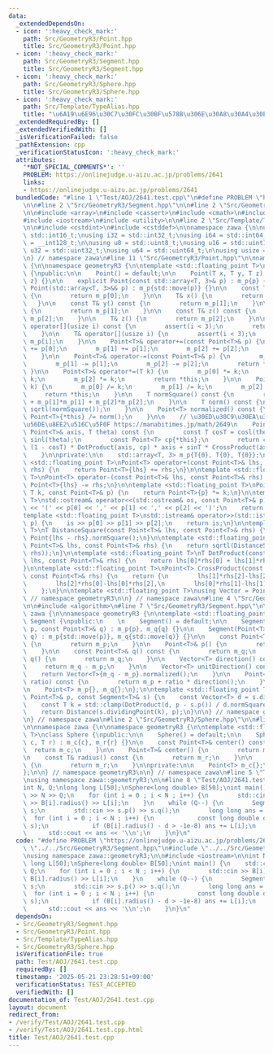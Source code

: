 ```yaml
---
data:
  _extendedDependsOn:
  - icon: ':heavy_check_mark:'
    path: Src/GeometryR3/Point.hpp
    title: Src/GeometryR3/Point.hpp
  - icon: ':heavy_check_mark:'
    path: Src/GeometryR3/Segment.hpp
    title: Src/GeometryR3/Segment.hpp
  - icon: ':heavy_check_mark:'
    path: Src/GeometryR3/Sphere.hpp
    title: Src/GeometryR3/Sphere.hpp
  - icon: ':heavy_check_mark:'
    path: Src/Template/TypeAlias.hpp
    title: "\u6A19\u6E96\u30C7\u30FC\u30BF\u578B\u306E\u30A8\u30A4\u30EA\u30A2\u30B9"
  _extendedRequiredBy: []
  _extendedVerifiedWith: []
  _isVerificationFailed: false
  _pathExtension: cpp
  _verificationStatusIcon: ':heavy_check_mark:'
  attributes:
    '*NOT_SPECIAL_COMMENTS*': ''
    PROBLEM: https://onlinejudge.u-aizu.ac.jp/problems/2641
    links:
    - https://onlinejudge.u-aizu.ac.jp/problems/2641
  bundledCode: "#line 1 \"Test/AOJ/2641.test.cpp\"\n#define PROBLEM \"https://onlinejudge.u-aizu.ac.jp/problems/2641\"\
    \n\n#line 2 \"Src/GeometryR3/Segment.hpp\"\n\n#line 2 \"Src/GeometryR3/Point.hpp\"\
    \n\n#include <array>\n#include <cassert>\n#include <cmath>\n#include <concepts>\n\
    #include <iostream>\n#include <utility>\n\n#line 2 \"Src/Template/TypeAlias.hpp\"\
    \n\n#include <cstdint>\n#include <cstddef>\n\nnamespace zawa {\n\nusing i16 =\
    \ std::int16_t;\nusing i32 = std::int32_t;\nusing i64 = std::int64_t;\nusing i128\
    \ = __int128_t;\n\nusing u8 = std::uint8_t;\nusing u16 = std::uint16_t;\nusing\
    \ u32 = std::uint32_t;\nusing u64 = std::uint64_t;\n\nusing usize = std::size_t;\n\
    \n} // namespace zawa\n#line 11 \"Src/GeometryR3/Point.hpp\"\n\nnamespace zawa\
    \ {\n\nnamespace geometryR3 {\n\ntemplate <std::floating_point T>\nclass Point\
    \ {\npublic:\n\n    Point() = default;\n\n    Point(T x, T y, T z) : m_p{x, y,\
    \ z} {}\n\n    explicit Point(const std::array<T, 3>& p) : m_p{p} {}\n\n    explicit\
    \ Point(std::array<T, 3>&& p) : m_p{std::move(p)} {}\n\n    const T& x() const\
    \ {\n        return m_p[0];\n    }\n\n    T& x() {\n        return m_p[0];\n \
    \   }\n\n    const T& y() const {\n        return m_p[1];\n    }\n\n    T& y()\
    \ {\n        return m_p[1];\n    }\n\n    const T& z() const {\n        return\
    \ m_p[2];\n    }\n\n    T& z() {\n        return m_p[2];\n    }\n\n    const T&\
    \ operator[](usize i) const {\n        assert(i < 3);\n        return m_p[i];\n\
    \    }\n\n    T& operator[](usize i) {\n        assert(i < 3);\n        return\
    \ m_p[i];\n    }\n\n    Point<T>& operator+=(const Point<T>& p) {\n        m_p[0]\
    \ += p[0];\n        m_p[1] += p[1];\n        m_p[2] += p[2];\n        return *this;\n\
    \    }\n\n    Point<T>& operator-=(const Point<T>& p) {\n        m_p[0] -= p[0];\n\
    \        m_p[1] -= p[1];\n        m_p[2] -= p[2];\n        return *this;\n   \
    \ }\n\n    Point<T>& operator*=(T k) {\n        m_p[0] *= k;\n        m_p[1] *=\
    \ k;\n        m_p[2] *= k;\n        return *this;\n    }\n\n    Point<T>& operator/=(T\
    \ k) {\n        m_p[0] /= k;\n        m_p[1] /= k;\n        m_p[2] /= k;\n   \
    \     return *this;\n    }\n\n    T normSquare() const {\n        return m_p[0]*m_p[0]\
    \ + m_p[1]*m_p[1] + m_p[2]*m_p[2];\n    }\n\n    T norm() const {\n        return\
    \ sqrtl(normSquare());\n    }\n\n    Point<T> normalized() const {\n        return\
    \ Point<T>{*this} /= norm();\n    }\n\n    // \u30ED\u30C9\u30EA\u30B2\u30B9\u306E\
    \u56DE\u8EE2\u516C\u5F0F https://manabitimes.jp/math/2649\n    Point<T> rotated(const\
    \ Point<T>& axis, T theta) const {\n        const T cosT = cosl(theta), sinT =\
    \ sinl(theta);\n        const Point<T> cp{*this};\n        return cosT * cp +\
    \ (1 - cosT) * DotProduct(axis, cp) * axis + sinT * CrossProduct(axis, cp);\n\
    \    }\n\nprivate:\n\n    std::array<T, 3> m_p{T{0}, T{0}, T{0}};\n\n};\n\ntemplate\
    \ <std::floating_point T>\nPoint<T> operator+(const Point<T>& lhs, const Point<T>&\
    \ rhs) {\n    return Point<T>{lhs} += rhs;\n}\n\ntemplate <std::floating_point\
    \ T>\nPoint<T> operator-(const Point<T>& lhs, const Point<T>& rhs) {\n    return\
    \ Point<T>{lhs} -= rhs;\n}\n\ntemplate <std::floating_point T>\nPoint<T> operator*(const\
    \ T k, const Point<T>& p) {\n    return Point<T>{p} *= k;\n}\n\ntemplate <std::floating_point\
    \ T>\nstd::ostream& operator<<(std::ostream& os, const Point<T>& p) {\n    os\
    \ << '(' << p[0] << ',' << p[1] << ',' << p[2] << ')';\n    return os;\n}\n\n\
    template <std::floating_point T>\nstd::istream& operator>>(std::istream& is, Point<T>&\
    \ p) {\n    is >> p[0] >> p[1] >> p[2];\n    return is;\n}\n\ntemplate <std::floating_point\
    \ T>\nT DistanceSquare(const Point<T>& lhs, const Point<T>& rhs) {\n    return\
    \ Point{lhs - rhs}.normSquare();\n}\n\ntemplate <std::floating_point T>\nT Distance(const\
    \ Point<T>& lhs, const Point<T>& rhs) {\n    return sqrtl(DistanceSquare(lhs,\
    \ rhs));\n}\n\ntemplate <std::floating_point T>\nT DotProduct(const Point<T>&\
    \ lhs, const Point<T>& rhs) {\n    return lhs[0]*rhs[0] + lhs[1]*rhs[1] + lhs[2]*rhs[2];\n\
    }\n\ntemplate <std::floating_point T>\nPoint<T> CrossProduct(const Point<T>& lhs,\
    \ const Point<T>& rhs) {\n    return {\n        lhs[1]*rhs[2]-lhs[2]*rhs[1],\n\
    \        lhs[2]*rhs[0]-lhs[0]*rhs[2],\n        lhs[0]*rhs[1]-lhs[1]*rhs[0],\n\
    \    };\n}\n\ntemplate <std::floating_point T>\nusing Vector = Point<T>;\n\n}\
    \ // namespace geometryR3\n\n} // namespace zawa\n#line 4 \"Src/GeometryR3/Segment.hpp\"\
    \n\n#include <algorithm>\n#line 7 \"Src/GeometryR3/Segment.hpp\"\n\nnamespace\
    \ zawa {\n\nnamespace geometryR3 {\n\ntemplate <std::floating_point T>\nclass\
    \ Segment {\npublic:\n    \n    Segment() = default;\n\n    Segment(const Point<T>&\
    \ p, const Point<T>& q) : m_p{p}, m_q{q} {}\n\n    Segment(Point<T>&& p, Point<T>&&\
    \ q) : m_p{std::move(p)}, m_q{std::move(q)} {}\n\n    const Point<T>& p() const\
    \ {\n        return m_p;\n    }\n\n    Point<T>& p() {\n        return m_p;\n\
    \    }\n\n    const Point<T>& q() const {\n        return m_q;\n    }\n\n    Point<T>&\
    \ q() {\n        return m_q;\n    }\n\n    Vector<T> direction() const {\n   \
    \     return m_q - m_p;\n    }\n\n    Vector<T> unitDirection() const {\n    \
    \    return Vector<T>{m_q - m_p}.normalized();\n    }\n\n    Point<T> dividingPoint(T\
    \ ratio) const {\n        return m_p + ratio * direction();\n    }\n\nprivate:\n\
    \n    Point<T> m_p{}, m_q{};\n};\n\ntemplate <std::floating_point T>\nT Distance(const\
    \ Point<T>& p, const Segment<T>& s) {\n    const Vector<T> d = s.direction();\n\
    \    const T k = std::clamp(DotProduct(d, p - s.p()) / d.normSquare(), T{0}, T{1});\n\
    \    return Distance(s.dividingPoint(k), p);\n}\n\n} // namespace geometryR3\n\
    \n} // namespace zawa\n#line 2 \"Src/GeometryR3/Sphere.hpp\"\n\n#line 4 \"Src/GeometryR3/Sphere.hpp\"\
    \n\nnamespace zawa {\n\nnamespace geometryR3 {\n\ntemplate <std::floating_point\
    \ T>\nclass Sphere {\npublic:\n\n    Sphere() = default;\n\n    Sphere(const Point<T>&\
    \ c, T r) : m_c{c}, m_r{r} {}\n\n    const Point<T>& center() const {\n      \
    \  return m_c;\n    }\n\n    Point<T>& center() {\n        return m_c;\n    }\n\
    \n    const T& radius() const {\n        return m_r;\n    }\n\n    T& radius()\
    \ {\n        return m_r;\n    }\n\nprivate:\n\n    Point<T> m_c{};\n\n    T m_r{0};\n\
    };\n\n} // namespace geometryR3\n\n} // namespace zawa\n#line 5 \"Test/AOJ/2641.test.cpp\"\
    \nusing namespace zawa::geometryR3;\n\n#line 8 \"Test/AOJ/2641.test.cpp\"\n\n\
    int N, Q;\nlong long L[50];\nSphere<long double> B[50];\nint main() {\n    std::cin\
    \ >> N >> Q;\n    for (int i = 0 ; i < N ; i++) {\n        std::cin >> B[i].center()\
    \ >> B[i].radius() >> L[i];\n    }\n    while (Q--) {\n        Segment<long double>\
    \ s;\n        std::cin >> s.p() >> s.q();\n        long long ans = 0;\n      \
    \  for (int i = 0 ; i < N ; i++) {\n            const long double d = Distance(B[i].center(),\
    \ s);\n            if (B[i].radius() - d > -1e-8) ans += L[i];\n        }\n  \
    \      std::cout << ans << '\\n';\n    }\n}\n"
  code: "#define PROBLEM \"https://onlinejudge.u-aizu.ac.jp/problems/2641\"\n\n#include\
    \ \"../../Src/GeometryR3/Segment.hpp\"\n#include \"../../Src/GeometryR3/Sphere.hpp\"\
    \nusing namespace zawa::geometryR3;\n\n#include <iostream>\n\nint N, Q;\nlong\
    \ long L[50];\nSphere<long double> B[50];\nint main() {\n    std::cin >> N >>\
    \ Q;\n    for (int i = 0 ; i < N ; i++) {\n        std::cin >> B[i].center() >>\
    \ B[i].radius() >> L[i];\n    }\n    while (Q--) {\n        Segment<long double>\
    \ s;\n        std::cin >> s.p() >> s.q();\n        long long ans = 0;\n      \
    \  for (int i = 0 ; i < N ; i++) {\n            const long double d = Distance(B[i].center(),\
    \ s);\n            if (B[i].radius() - d > -1e-8) ans += L[i];\n        }\n  \
    \      std::cout << ans << '\\n';\n    }\n}\n"
  dependsOn:
  - Src/GeometryR3/Segment.hpp
  - Src/GeometryR3/Point.hpp
  - Src/Template/TypeAlias.hpp
  - Src/GeometryR3/Sphere.hpp
  isVerificationFile: true
  path: Test/AOJ/2641.test.cpp
  requiredBy: []
  timestamp: '2025-05-21 23:28:51+09:00'
  verificationStatus: TEST_ACCEPTED
  verifiedWith: []
documentation_of: Test/AOJ/2641.test.cpp
layout: document
redirect_from:
- /verify/Test/AOJ/2641.test.cpp
- /verify/Test/AOJ/2641.test.cpp.html
title: Test/AOJ/2641.test.cpp
---
```

